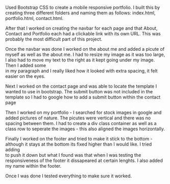 

Used Bootstrap CSS to create a mobile responsive portfolio. I built this by creating three different folders and naming them as follows: index.html, portfolio.html, contact.html. 

After that I worked on creating the navbar for each page and that About, Contact and Portfolio each had a clickable link with its own URL. This was probably the most difficult part of this project.

Once the navbar was done I worked on the about me and added a picute of myself as well as the about me. I had to resize my image as it was too large, I also had to move my text to the right as it kept going under my image. Then I added some <br> in my paragraph and I really liked how it looked with extra spacing, it felt easier on the eyes.

Next I worked on the contact page and was able to locate the template I wanted to use in bootstrap. The submit button was not included in the template so I had to google how to add a submit button within the contact page

Then I worked on my portfolio - I searched for stock images in google and added pictures of nature. The picutes were vertical and there was no spacing between them. I had to create a div class container as well as a class row to seperate the images - this also aligned the images horizontally. 

Finally I worked on the footer and tried to make it stick to the bottom - although it stays at the bottom its fixed higher than I would like. I tried adding <br> to push it down but what I found was that when I was testing the responsiveness of the footer it dissapeared at certain lenghts. I also added my name within the footer.

Once I was done I tested everything to make sure it worked.

